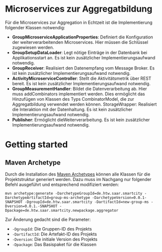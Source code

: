 # Microservices zur Aggregatbildung

Für die Microservices zur Aggregation in Echtzeit ist die Implementierung folgender Klassen notwendig:

* **GroupMicroserviceApplicationProperties**: Definiert die Konfiguration der weiterverarbeitenden Microservices. Hier müssen die Schlüssel zugewiesen werden.
* **GroupSetupDataLoader**: Legt nötige Einträge in der Datenbank bei Applikationsstart an. Es ist kein zusätzlicher Implementierungsaufwand notwendig.
* **GroupReceiver**: Realisiert den Datenempfang vom Message Broker. Es ist kein zusätzlicher Implementierungsaufwand notwendig.
* **ActivityMicroserviceController**: Stellt die Aktivitätsmetrik über REST bereit. Es ist kein zusätzlicher Implementierungsaufwand notwendig.
* **GroupMeasurementHandler**: Bildet die Datenverarbeitung ab. Hier muss addCombinators implementiert werden. Dies ermöglicht das Hinzufügen von Klassen des Typs
CombinatorModel, die zur Aggregatbildung verwendet werden können. StorageWrapper: Realisiert die Interaktion mit der Datenhaltung. Es ist kein zusätzlicher Implementierungsaufwand notwendig.
* **Publisher**: Ermöglicht dieWeiterverarbeitung. Es ist kein zusätzlicher Implementierungsaufwand notwendig.

# Getting started

## Maven Archetype
Durch die Installation des [Maven Archetypes](group-ms-archetype) können alle Klassen für die Projektstruktur generiert werden.
Dazu muss im Nachgang nur folgender Befehl ausgeführt und entsprechend modifiziert werden:
````
mvn archetype:generate -DarchetypeGroupId=de.htw.saar.smartcity -DarchetypeArtifactId=group-ms-archetype -DarchetypeVersion=0.0.1-SNAPSHOT -DgroupId=de.htw.saar.smartcity -DartifactId=new-group-ms -Dversion=0.0.1.-SNAPSHOT -Dpackage=de.htw.saar.smartcity.newpackage.aggregator
````
Zur Änderung gedacht sind die Parameter:
* `-DgroupId`: Die Gruppen-ID des Projekts
* `-DartifactId`: Die Artefakt-ID des Projekts
* `-Dversion`: Die initiale Version des Projekts
* `-Dpackage`: Das Basispaket für die Klassen